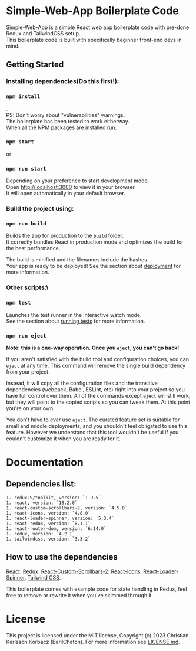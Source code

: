 # Simple-Web-App Boilerplate Code

Simple-Web-App is a simple React web app boilerplate code with pre-done Redux and TailwindCSS setup.\
This boilerplate code is built with specifically beginner front-end devs in mind.

## Getting Started

### Installing dependencies(Do this first!):
### `npm install`
.\
PS: Don't worry about "vulnerabilities" warnings.\
The boilerplate has been tested to work eitherway.\
When all the NPM packages are installed run:
### `npm start`
or
### `npm run start`

Depending on your preference to start development mode.\
Open [http://localhost:3000](http://localhost:3000) to view it in your browser.\
It will open automatically in your default browser.

### Build the project using:
### `npm run build`

Builds the app for production to the `build` folder.\
It correctly bundles React in production mode and optimizes the build for the best performance.

The build is minified and the filenames include the hashes.\
Your app is ready to be deployed!
See the section about [deployment](https://facebook.github.io/create-react-app/docs/deployment) for more information.

### Other scripts:\
### `npm test`

Launches the test runner in the interactive watch mode.\
See the section about [running tests](https://facebook.github.io/create-react-app/docs/running-tests) for more information.

### `npm run eject`

**Note: this is a one-way operation. Once you `eject`, you can't go back!**

If you aren't satisfied with the build tool and configuration choices, you can `eject` at any time. This command will remove the single build dependency from your project.

Instead, it will copy all the configuration files and the transitive dependencies (webpack, Babel, ESLint, etc) right into your project so you have full control over them. All of the commands except `eject` will still work, but they will point to the copied scripts so you can tweak them. At this point you're on your own.

You don't have to ever use `eject`. The curated feature set is suitable for small and middle deployments, and you shouldn't feel obligated to use this feature. However we understand that this tool wouldn't be useful if you couldn't customize it when you are ready for it.

# Documentation

## Dependencies list:

```
1. reduxJS/toolkit, version: `1.9.5`
1. react, version: `18.2.0`
1. react-custom-scrollbars-2, version: `4.5.0`
1. react-icons, version: `4.8.0`
1. react-loader-spinner, version: `5.3.4`
1. react-redux, version: `8.1.1`
1. react-router-dom, version: `6.14.0`
1. redux, version: `4.2.1`
1. tailwindcss, version: `3.3.2`
```

## How to use the dependencies

[React](https://reactjs.org/).
[Redux](https://redux.js.org/usage/).
[React-Custom-Scrollbars-2](https://github.com/malte-wessel/react-custom-scrollbars/tree/master/docs).
[React-Icons](https://react-icons.github.io/react-icons/).
[React-Loader-Spinner](https://mhnpd.github.io/react-loader-spinner/docs/intro).
[Tailwind CSS](https://tailwindcss.com/docs/preflight).

This boilerplate comes with example code for state handling in Redux, feel free to remove or rewrite it when you've skimmed through it.

# License

This project is licensed under the MIT license, Copyright (c) 2023 Christian Karlsson Korbacz (BarilChaton). For more information see [LICENSE.md](/LICENSE.md).